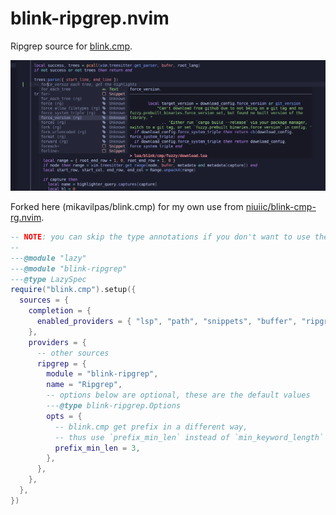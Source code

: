 # blink-ripgrep.nvim

Ripgrep source for [blink.cmp](https://github.com/Saghen/blink.cmp).

![blink-ripgrep search with a context preview](./demo/screenshot.png)

Forked here (mikavilpas/blink.cmp) for my own use from
[niuiic/blink-cmp-rg.nvim](https://github.com/niuiic/blink-cmp-rg.nvim).

```lua
-- NOTE: you can skip the type annotations if you don't want to use them
--
---@module "lazy"
---@module "blink-ripgrep"
---@type LazySpec
require("blink.cmp").setup({
  sources = {
    completion = {
      enabled_providers = { "lsp", "path", "snippets", "buffer", "ripgrep" }, -- add "ripgrep" here
    },
    providers = {
      -- other sources
      ripgrep = {
        module = "blink-ripgrep",
        name = "Ripgrep",
        -- options below are optional, these are the default values
        ---@type blink-ripgrep.Options
        opts = {
          -- blink.cmp get prefix in a different way,
          -- thus use `prefix_min_len` instead of `min_keyword_length`
          prefix_min_len = 3,
        },
      },
    },
  },
})
```
